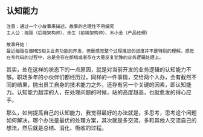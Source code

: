 ## 认知能力

```
注意：通过一个小故事来描述，故事的合理性不用细究
主人公：梅陇（后端架构师）、余生（前端架构师）、木小金（产品经理）

故事开始：
最近梅陇在做MES相关业务功能的开发，但是感觉整个过程推进的进度并不是特别的理解。感觉在写代码的过程中，总是会存在断档或者存在大量反复犹豫的业务逻辑处理上。
```

其实，处在这样的状态下的一点原因，就是对当前开发的业务逻辑的认知能力不够。职场多年的小伙伴们都经历过，同样的一件事情，交给两个人办，会有截然不同的结果，抛出员工自身的技术能力之外，还存有另一个关键的因素，即认知能力。认知能力越深的人，在处理问题的时候，站的高度越高，也就愈发的得心应手。

那么，如何提高自己的认知能力，我觉得最好的办法就是，多思考，思考这个问题如何解决，哪个办法是最优的处理方案，其次就是多交流，多和其他人交流自己的想法，然后就是总结、消化、吸收的过程。
